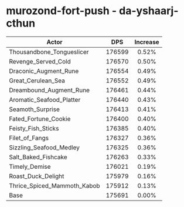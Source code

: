 # murozond-fort-push - da-yshaarj-cthun
| Actor | DPS | Increase |
|---|:---:|:---:|
|Thousandbone_Tongueslicer|176599|0.52%|
|Revenge_Served_Cold|176570|0.50%|
|Draconic_Augment_Rune|176554|0.49%|
|Great_Cerulean_Sea|176552|0.49%|
|Dreambound_Augment_Rune|176461|0.44%|
|Aromatic_Seafood_Platter|176440|0.43%|
|Seamoth_Surprise|176413|0.41%|
|Fated_Fortune_Cookie|176400|0.40%|
|Feisty_Fish_Sticks|176385|0.40%|
|Filet_of_Fangs|176327|0.36%|
|Sizzling_Seafood_Medley|176325|0.36%|
|Salt_Baked_Fishcake|176263|0.33%|
|Timely_Demise|176021|0.19%|
|Roast_Duck_Delight|175979|0.16%|
|Thrice_Spiced_Mammoth_Kabob|175912|0.13%|
|Base|175691|0.00%|

